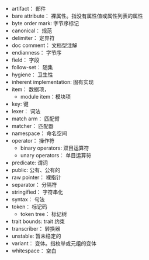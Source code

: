 
- artifact： 部件
- bare attribute： 裸属性。指没有属性值或属性列表的属性
- byte order mark: 字节序标记
- canonical： 规范
- delimiter： 定界符
- doc comment： 文档型注解
- endianness： 字节序
- field： 字段
- follow-set： 随集
- hygiene： 卫生性
- inherent implementation: 固有实现
- item： 数据项，
  - module item：模块项
- key: 键
- lexer： 词法
- match arm： 匹配臂
- matcher： 匹配器
- namespace： 命名空间
- operator： 操作符
  - binary operators: 双目运算符
  - unary operators： 单目运算符
- predicate: 谓词
- public: 公有、公有的
- raw pointer： 裸指针
- separator： 分隔符
- stringified： 字符串化
- syntax： 句法
- token： 标记码
  - token tree： 标记树
- trait bounds: trait 约束
- transcriber： 转换器
- unstable: 暂未稳定的
- variant： 变体。指枚举或元组的变体
- whitespace： 空白


